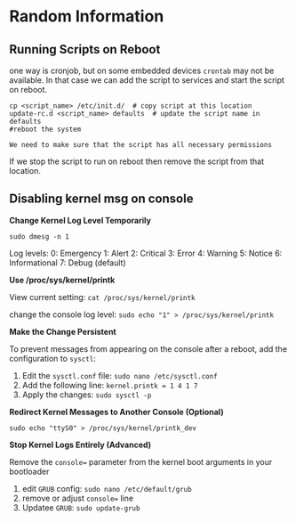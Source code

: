 # Random Information


## Running Scripts on Reboot
one way is cronjob, but on some embedded devices `crontab` may not be available. In that case we can add the script to services and start the script on reboot.

```
cp <script_name> /etc/init.d/  # copy script at this location
update-rc.d <script_name> defaults  # update the script name in defaults
#reboot the system
```

`We need to make sure that the script has all necessary permissions`

If we stop the script to run on reboot then remove the script from that location.

## Disabling kernel msg on console

**Change Kernel Log Level Temporarily**

`sudo dmesg -n 1`

Log levels:
0: Emergency
1: Alert
2: Critical
3: Error
4: Warning
5: Notice
6: Informational
7: Debug (default)

**Use /proc/sys/kernel/printk**

View current setting: `cat /proc/sys/kernel/printk`

change the console log level: `sudo echo "1" > /proc/sys/kernel/printk`

**Make the Change Persistent**

To prevent messages from appearing on the console after a reboot, add the configuration to `sysctl`:

1. Edit the `sysctl.conf` file: `sudo nano /etc/sysctl.conf`
2. Add the following line: `kernel.printk = 1 4 1 7`
3. Apply the changes: `sudo sysctl -p`

**Redirect Kernel Messages to Another Console (Optional)**

`sudo echo "ttyS0" > /proc/sys/kernel/printk_dev`

**Stop Kernel Logs Entirely (Advanced)**

Remove the `console=` parameter from the kernel boot arguments in your bootloader
1.  edit `GRUB` config: `sudo nano /etc/default/grub`
2. remove or adjust `console=` line
3. Updatee `GRUB`: `sudo update-grub`





